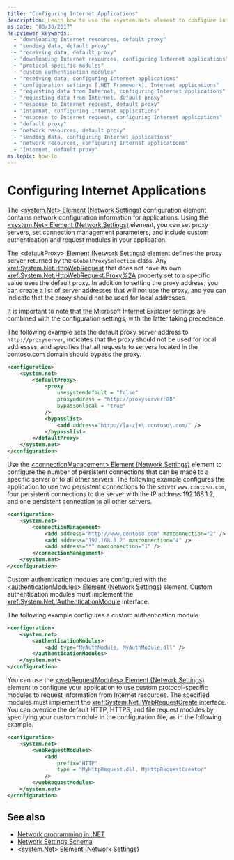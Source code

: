 ```yaml
---
title: "Configuring Internet Applications"
description: Learn how to use the <system.Net> element to configure internet applications in the .NET Framework. This article contains example code.
ms.date: "03/30/2017"
helpviewer_keywords: 
  - "downloading Internet resources, default proxy"
  - "sending data, default proxy"
  - "receiving data, default proxy"
  - "downloading Internet resources, configuring Internet applications"
  - "protocol-specific modules"
  - "custom authentication modules"
  - "receiving data, configuring Internet applications"
  - "configuration settings [.NET Framework], Internet applications"
  - "requesting data from Internet, configuring Internet applications"
  - "requesting data from Internet, default proxy"
  - "response to Internet request, default proxy"
  - "Internet, configuring Internet applications"
  - "response to Internet request, configuring Internet applications"
  - "default proxy"
  - "network resources, default proxy"
  - "sending data, configuring Internet applications"
  - "network resources, configuring Internet applications"
  - "Internet, default proxy"
ms.topic: how-to
---
```

# Configuring Internet Applications

The [\<system.Net> Element (Network Settings)](../configure-apps/file-schema/network/system-net-element-network-settings.md) configuration element contains network configuration information for applications. Using the [\<system.Net> Element (Network Settings)](../configure-apps/file-schema/network/system-net-element-network-settings.md) element, you can set proxy servers, set connection management parameters, and include custom authentication and request modules in your application.  
  
 The [\<defaultProxy> Element (Network Settings)](../configure-apps/file-schema/network/defaultproxy-element-network-settings.md) element defines the proxy server returned by the `GlobalProxySelection` class. Any <xref:System.Net.HttpWebRequest> that does not have its own <xref:System.Net.HttpWebRequest.Proxy%2A> property set to a specific value uses the default proxy. In addition to setting the proxy address, you can create a list of server addresses that will not use the proxy, and you can indicate that the proxy should not be used for local addresses.  
  
 It is important to note that the Microsoft Internet Explorer settings are combined with the configuration settings, with the latter taking precedence.  
  
 The following example sets the default proxy server address to `http://proxyserver`, indicates that the proxy should not be used for local addresses, and specifies that all requests to servers located in the contoso.com domain should bypass the proxy.  
  
```xml  
<configuration>  
    <system.net>  
        <defaultProxy>  
            <proxy  
                usesystemdefault = "false"  
                proxyaddress = "http://proxyserver:80"  
                bypassonlocal = "true"  
            />  
            <bypasslist>  
                <add address="http://[a-z]+\.contoso\.com/" />  
            </bypasslist>  
        </defaultProxy>  
    </system.net>  
</configuration>  
```  
  
 Use the [\<connectionManagement> Element (Network Settings)](../configure-apps/file-schema/network/connectionmanagement-element-network-settings.md) element to configure the number of persistent connections that can be made to a specific server or to all other servers. The following example configures the application to use two persistent connections to the server `www.contoso.com`, four persistent connections to the server with the IP address 192.168.1.2, and one persistent connection to all other servers.  
  
```xml  
<configuration>  
    <system.net>  
        <connectionManagement>  
            <add address="http://www.contoso.com" maxconnection="2" />  
            <add address="192.168.1.2" maxconnection="4" />  
            <add address="*" maxconnection="1" />  
        </connectionManagement>  
    </system.net>  
</configuration>  
```  
  
 Custom authentication modules are configured with the [\<authenticationModules> Element (Network Settings)](../configure-apps/file-schema/network/authenticationmodules-element-network-settings.md) element. Custom authentication modules must implement the <xref:System.Net.IAuthenticationModule> interface.  
  
 The following example configures a custom authentication module.  
  
```xml  
<configuration>  
    <system.net>  
        <authenticationModules>  
            <add type="MyAuthModule, MyAuthModule.dll" />  
        </authenticationModules>  
    </system.net>  
</configuration>  
```  
  
 You can use the [\<webRequestModules> Element (Network Settings)](../configure-apps/file-schema/network/webrequestmodules-element-network-settings.md) element to configure your application to use custom protocol-specific modules to request information from Internet resources. The specified modules must implement the <xref:System.Net.IWebRequestCreate> interface. You can override the default HTTP, HTTPS, and file request modules by specifying your custom module in the configuration file, as in the following example.  
  
```xml  
<configuration>  
    <system.net>  
        <webRequestModules>  
            <add  
                prefix="HTTP"  
                type = "MyHttpRequest.dll, MyHttpRequestCreator"  
            />  
        </webRequestModules>  
    </system.net>  
</configuration>  
```  
  
## See also

- [Network programming in .NET](../../fundamentals/networking/overview.md)
- [Network Settings Schema](../configure-apps/file-schema/network/index.md)
- [\<system.Net> Element (Network Settings)](../configure-apps/file-schema/network/system-net-element-network-settings.md)
